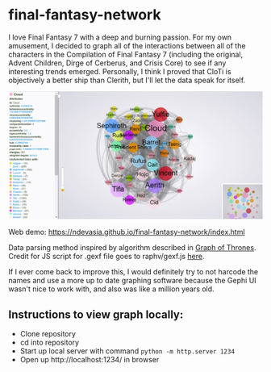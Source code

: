 # final-fantasy-network

I love Final Fantasy 7 with a deep and burning passion. For my own amusement, I decided to graph all of the interactions between all of the characters in the Compilation of Final Fantasy 7 (including the original, Advent Children, Dirge of Cerberus, and Crisis Core) to see if any interesting trends emerged. Personally, I think I proved that CloTi is objectively a better ship than Clerith, but I'll let the data speak for itself. 

![Final Fantasy 7 Network](ffn.JPG)

Web demo: https://ndevasia.github.io/final-fantasy-network/index.html

Data parsing method inspired by algorithm described in [Graph of Thrones](https://www.lyonwj.com/2016/06/26/graph-of-thrones-neo4j-social-network-analysis/). Credit for JS script for .gexf file goes to raphv/gexf.js [here](https://github.com/raphv/gexf-js). 

If I ever come back to improve this, I would definitely try to not harcode the names and use a more up to date graphing software because the Gephi UI wasn't nice to work with, and also was like a million years old. 

## Instructions to view graph locally:
- Clone repository
- cd into repository
- Start up local server with command `python -m http.server 1234`
- Open up http://localhost:1234/ in browser
